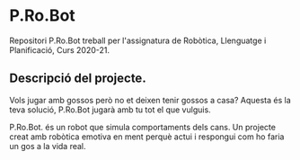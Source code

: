 # P.Ro.Bot
Repositori P.Ro.Bot treball per l'assignatura de Robòtica, Llenguatge i Planificació, Curs 2020-21.

## Descripció del projecte.
Vols jugar amb gossos però no et deixen tenir gossos a casa? Aquesta és la teva solució, P.Ro.Bot jugarà amb tu tot el que vulguis. 

P.Ro.Bot. és un robot que simula comportaments dels cans. Un projecte creat amb robòtica emotiva en ment perquè actui i respongui com ho faria un gos a la vida real.
